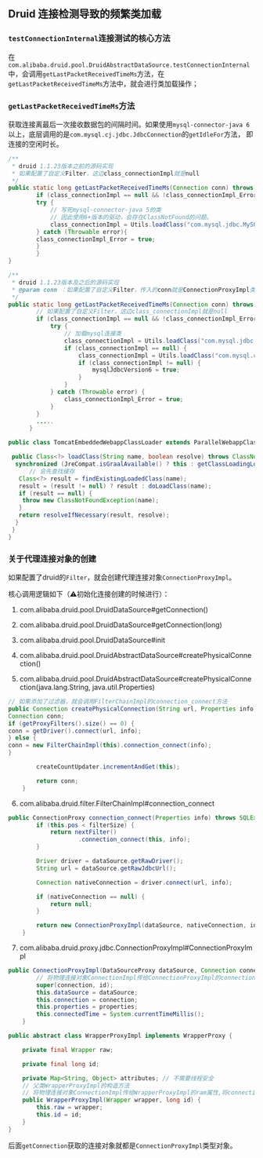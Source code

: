 ## Druid 连接检测导致的频繁类加载

### `testConnectionInternal`连接测试的核心方法
在`com.alibaba.druid.pool.DruidAbstractDataSource.testConnectionInternal`中，会调用`getLastPacketReceivedTimeMs`方法，在
`getLastPacketReceivedTimeMs`方法中，就会进行类加载操作；


### `getLastPacketReceivedTimeMs`方法
获取连接离最后一次接收数据包的间隔时间。如果使用`mysql-connector-java 6`以上，底层调用的是`com.mysql.cj.jdbc.JdbcConnection`的`getIdleFor`方法，
即连接的空闲时长。

```java
/**
 * druid 1.1.23版本之前的源码实现
 * 如果配置了自定义Filter，这边class_connectionImpl就是null
 */
public static long getLastPacketReceivedTimeMs(Connection conn) throws SQLException {
        if (class_connectionImpl == null && !class_connectionImpl_Error) {
        try {
            // 写死mysql-connector-java 5的类
            // 因此使用6+版本的驱动，会存在ClassNotFound的问题。
            class_connectionImpl = Utils.loadClass("com.mysql.jdbc.MySQLConnection");
        } catch (Throwable error){
        class_connectionImpl_Error = true;
        }
        }
}

/**
 * druid 1.1.23版本及之后的源码实现
 * @param conn ：如果配置了自定义Filter，传入的conn就是ConnectionProxyImpl类型，否则就是ConnectionImpl类型
 */
public static long getLastPacketReceivedTimeMs(Connection conn) throws SQLException {
        // 如果配置了自定义Filter，这边class_connectionImpl就是null
        if (class_connectionImpl == null && !class_connectionImpl_Error) {
            try {
                // 加载mysql连接类
                class_connectionImpl = Utils.loadClass("com.mysql.jdbc.MySQLConnection");
                if (class_connectionImpl == null) {
                    class_connectionImpl = Utils.loadClass("com.mysql.cj.MysqlConnection");
                    if (class_connectionImpl != null) {
                        mysqlJdbcVersion6 = true;
                    }
                }
            } catch (Throwable error) {
                class_connectionImpl_Error = true;
            }
        }
        .....
      }
```

```java
public class TomcatEmbeddedWebappClassLoader extends ParallelWebappClassLoader {

 public Class<?> loadClass(String name, boolean resolve) throws ClassNotFoundException {
  synchronized (JreCompat.isGraalAvailable() ? this : getClassLoadingLock(name)) {
      // 会先查找缓存
   Class<?> result = findExistingLoadedClass(name);
   result = (result != null) ? result : doLoadClass(name);
   if (result == null) {
    throw new ClassNotFoundException(name);
   }
   return resolveIfNecessary(result, resolve);
  }
 }
}
```

### 关于代理连接对象的创建
如果配置了druid的`Filter`，就会创建代理连接对象`ConnectionProxyImpl`。

核心调用逻辑如下（⚠️初始化连接创建的时候进行）：
1. com.alibaba.druid.pool.DruidDataSource#getConnection()

2. com.alibaba.druid.pool.DruidDataSource#getConnection(long)

3. com.alibaba.druid.pool.DruidDataSource#init

4. com.alibaba.druid.pool.DruidAbstractDataSource#createPhysicalConnection()

5. com.alibaba.druid.pool.DruidAbstractDataSource#createPhysicalConnection(java.lang.String, java.util.Properties)
```java
// 如果添加了过滤器，就会调用FilterChainImpl的connection_connect方法
public Connection createPhysicalConnection(String url, Properties info) throws SQLException {
Connection conn;
if (getProxyFilters().size() == 0) {
conn = getDriver().connect(url, info);
} else {
conn = new FilterChainImpl(this).connection_connect(info);
}

        createCountUpdater.incrementAndGet(this);

        return conn;
    }
```

6. com.alibaba.druid.filter.FilterChainImpl#connection_connect
```java
public ConnectionProxy connection_connect(Properties info) throws SQLException {
        if (this.pos < filterSize) {
            return nextFilter()
                    .connection_connect(this, info);
        }

        Driver driver = dataSource.getRawDriver();
        String url = dataSource.getRawJdbcUrl();

        Connection nativeConnection = driver.connect(url, info);

        if (nativeConnection == null) {
            return null;
        }

        return new ConnectionProxyImpl(dataSource, nativeConnection, info, dataSource.createConnectionId());
    }
```

7. com.alibaba.druid.proxy.jdbc.ConnectionProxyImpl#ConnectionProxyImpl
```java
public ConnectionProxyImpl(DataSourceProxy dataSource, Connection connection, Properties properties, long id){
        // 将物理连接对象ConnectionImpl传给ConnectionProxyImpl的connection属性
        super(connection, id);
        this.dataSource = dataSource;
        this.connection = connection;
        this.properties = properties;
        this.connectedTime = System.currentTimeMillis();
    }
```

```java
public abstract class WrapperProxyImpl implements WrapperProxy {

    private final Wrapper raw;

    private final long id;

    private Map<String, Object> attributes; // 不需要线程安全
    // 父类WrapperProxyImpl的构造方法
    // 将物理连接对象ConnectionImpl传给WrapperProxyImpl的ram属性,将connectionId传给id属性
    public WrapperProxyImpl(Wrapper wrapper, long id) {
        this.raw = wrapper;
        this.id = id;
    }
}
```

后面`getConnection`获取的连接对象就都是`ConnectionProxyImpl`类型对象。